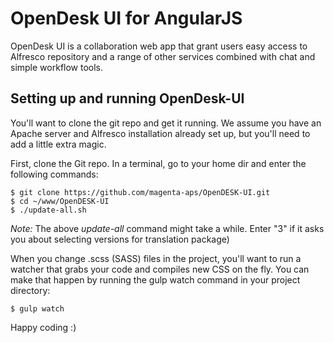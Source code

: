 # OpenDesk UI for AngularJS

OpenDesk UI is a collaboration web app that grant users easy access to Alfresco repository and a range of other services combined with chat and simple workflow tools.

## Setting up and running OpenDesk-UI

You'll want to clone the git repo and get it running. We assume you have an Apache server and Alfresco installation already set up, but you'll need to add a little extra magic.

First, clone the Git repo. In a terminal, go to your home dir and enter the following commands:
```
$ git clone https://github.com/magenta-aps/OpenDESK-UI.git
$ cd ~/www/OpenDESK-UI
$ ./update-all.sh 
```
*Note:* The above _update-all_ command might take a while. Enter "3" if it asks you about selecting versions for translation package)

When you change .scss (SASS) files in the project, you'll want to run a watcher that grabs your code and compiles new CSS on the fly. You can make that happen by running the gulp watch command in your project directory:
```
$ gulp watch
```
Happy coding :)
